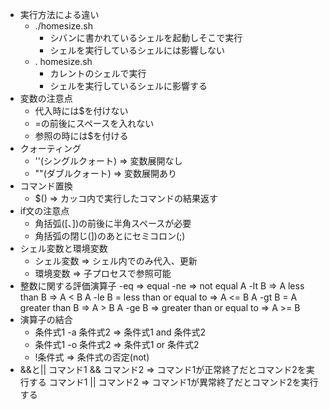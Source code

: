 - 実行方法による違い
    - ./homesize.sh
        - シバンに書かれているシェルを起動しそこで実行
        - シェルを実行しているシェルには影響しない
    - . homesize.sh
        - カレントのシェルで実行
        - シェルを実行しているシェルに影響する
- 変数の注意点
    - 代入時には$を付けない
    - =の前後にスペースを入れない
    - 参照の時には$を付ける
- クォーティング
    - ''(シングルクォート) => 変数展開なし
    - ""(ダブルクォート) => 変数展開あり
- コマンド置換
    - $() => カッコ内で実行したコマンドの結果返す
- if文の注意点
    - 角括弧([、])の前後に半角スペースが必要
    - 角括弧の閉じ(])のあとにセミコロン(;)
- シェル変数と環境変数
    - シェル変数 => シェル内でのみ代入、更新
    - 環境変数 => 子プロセスで参照可能
- 整数に関する評価演算子
    -eq => equal
    -ne => not equal
    A -lt B => A less than B => A < B
    A -le B = less than or equal to => A <= B
    A -gt B = A greater than B => A > B
    A -ge B => greater than or equal to => A >= B
- 演算子の結合
    - 条件式1 -a 条件式2 => 条件式1 and 条件式2
    - 条件式1 -o 条件式2 => 条件式1 or 条件式2
    - !条件式 => 条件式の否定(not)
- &&と||
    コマンド1 && コマンド2 => コマンド1が正常終了だとコマンド2を実行する
    コマンド1 || コマンド2 => コマンド1が異常終了だとコマンド2を実行する
